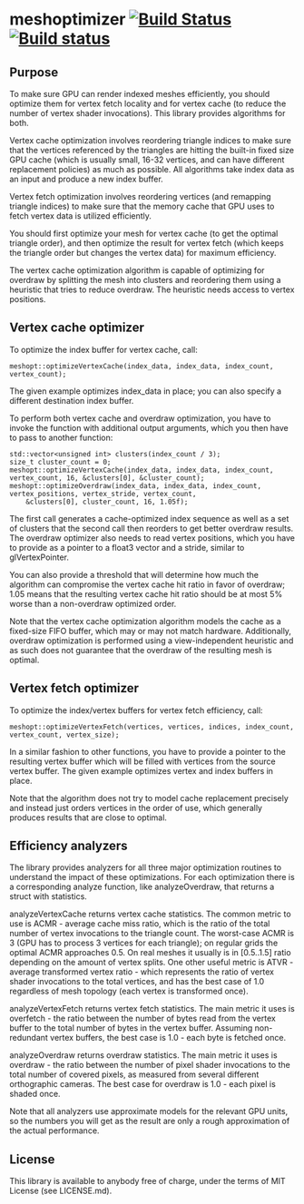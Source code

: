 # meshoptimizer [![Build Status](https://travis-ci.org/zeux/meshoptimizer.svg?branch=master)](https://travis-ci.org/zeux/meshoptimizer) [![Build status](https://ci.appveyor.com/api/projects/status/ptx6p8wmqchivawq?svg=true)](https://ci.appveyor.com/project/zeux/meshoptimizer)

## Purpose

To make sure GPU can render indexed meshes efficiently, you should optimize them for vertex fetch locality and for vertex cache (to reduce the number of vertex shader invocations). This library provides algorithms for both.

Vertex cache optimization involves reordering triangle indices to make sure that the vertices referenced by the triangles are hitting the built-in fixed size GPU cache (which is usually small, 16-32 vertices, and can have different replacement policies) as much as possible. All algorithms take index data as an input and produce a new index buffer.

Vertex fetch optimization involves reordering vertices (and remapping triangle indices) to make sure that the memory cache that GPU uses to fetch vertex data is utilized efficiently.

You should first optimize your mesh for vertex cache (to get the optimal triangle order), and then optimize the result for vertex fetch (which keeps the triangle order but changes the vertex data) for maximum efficiency.

The vertex cache optimization algorithm is capable of optimizing for overdraw by splitting the mesh into clusters and reordering them using a heuristic that tries to reduce overdraw. The heuristic needs access to vertex positions.

## Vertex cache optimizer

To optimize the index buffer for vertex cache, call:

    meshopt::optimizeVertexCache(index_data, index_data, index_count, vertex_count);
    
The given example optimizes index_data in place; you can also specify a different destination index buffer.

To perform both vertex cache and overdraw optimization, you have to invoke the function with additional output arguments, which you then have to pass to another function:

    std::vector<unsigned int> clusters(index_count / 3);
	size_t cluster_count = 0;
    meshopt::optimizeVertexCache(index_data, index_data, index_count, vertex_count, 16, &clusters[0], &cluster_count);
    meshopt::optimizeOverdraw(index_data, index_data, index_count, vertex_positions, vertex_stride, vertex_count,
		&clusters[0], cluster_count, 16, 1.05f);

The first call generates a cache-optimized index sequence as well as a set of clusters that the second call then reorders to get better overdraw results. The overdraw optimizer also needs to read vertex positions, which you have to provide as a pointer to a float3 vector and a stride, similar to glVertexPointer.

You can also provide a threshold that will determine how much the algorithm can compromise the vertex cache hit ratio in favor of overdraw; 1.05 means that the resulting vertex cache hit ratio should be at most 5% worse than a non-overdraw optimized order.

Note that the vertex cache optimization algorithm models the cache as a fixed-size FIFO buffer, which may or may not match hardware. Additionally, overdraw optimization is performed using a view-independent heuristic and as such does not guarantee that the overdraw of the resulting mesh is optimal.

## Vertex fetch optimizer

To optimize the index/vertex buffers for vertex fetch efficiency, call:

    meshopt::optimizeVertexFetch(vertices, vertices, indices, index_count, vertex_count, vertex_size);
    
In a similar fashion to other functions, you have to provide a pointer to the resulting vertex buffer which will be filled with vertices from the source vertex buffer. The given example optimizes vertex and index buffers in place.

Note that the algorithm does not try to model cache replacement precisely and instead just orders vertices in the order of use, which generally produces results that are close to optimal.

## Efficiency analyzers

The library provides analyzers for all three major optimization routines to understand the impact of these optimizations. For each optimization there is a corresponding analyze function, like analyzeOverdraw, that returns a struct with statistics.

analyzeVertexCache returns vertex cache statistics. The common metric to use is ACMR - average cache miss ratio, which is the ratio of the total number of vertex invocations to the triangle count. The worst-case ACMR is 3 (GPU has to process 3 vertices for each triangle); on regular grids the optimal ACMR approaches 0.5. On real meshes it usually is in [0.5..1.5] ratio depending on the amount of vertex splits. One other useful metric is ATVR - average transformed vertex ratio - which represents the ratio of vertex shader invocations to the total vertices, and has the best case of 1.0 regardless of mesh topology (each vertex is transformed once).

analyzeVertexFetch returns vertex fetch statistics. The main metric it uses is overfetch - the ratio between the number of bytes read from the vertex buffer to the total number of bytes in the vertex buffer. Assuming non-redundant vertex buffers, the best case is 1.0 - each byte is fetched once.

analyzeOverdraw returns overdraw statistics. The main metric it uses is overdraw - the ratio between the number of pixel shader invocations to the total number of covered pixels, as measured from several different orthographic cameras. The best case for overdraw is 1.0 - each pixel is shaded once.

Note that all analyzers use approximate models for the relevant GPU units, so the numbers you will get as the result are only a rough approximation of the actual performance.

## License

This library is available to anybody free of charge, under the terms of MIT License (see LICENSE.md).
